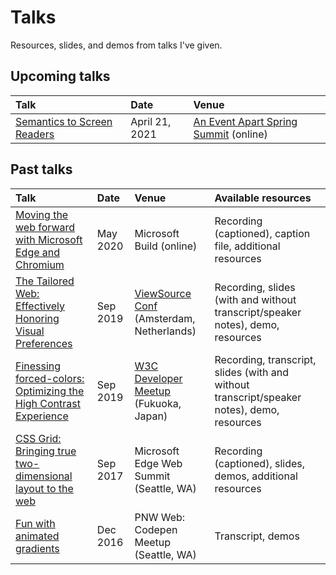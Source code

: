 # Talks

Resources, slides, and demos from talks I've given.

## Upcoming talks

| Talk              | Date  | Venue           |
| :---------------- | :-----| :---------------|
| [Semantics to Screen Readers](https://aneventapart.com/event/spring-summit-2021#s27032) | April 21, 2021 | [An Event Apart Spring Summit](https://aneventapart.com/event/spring-summit-2021) (online) |

## Past talks

| Talk              | Date  | Venue           | Available resources |
| :---------------- | :-----| :---------------| :------------------ |
| [Moving the web forward with Microsoft Edge and Chromium](2020/build/) | May 2020 | Microsoft Build (online) | Recording (captioned), caption file, additional resources |
| [The Tailored Web: Effectively Honoring Visual Preferences](2019/color-contrast-view-source/) | Sep 2019 | [ViewSource Conf](https://2019.viewsourceconf.org/#schedule) (Amsterdam, Netherlands) | Recording, slides (with and without transcript/speaker notes), demo, resources |
| [Finessing forced-colors: Optimizing the High Contrast Experience](2019/tpac-hc/) | Sep 2019 | [W3C Developer Meetup](https://www.w3.org/2019/09/Meetup/speaker-melanie.html) (Fukuoka, Japan) | Recording, transcript, slides (with and without transcript/speaker notes), demo, resources |
| [CSS Grid: Bringing true two-dimensional layout to the web](2017/grid-web-summit/) | Sep 2017 | Microsoft Edge Web Summit (Seattle, WA) | Recording (captioned), slides, demos, additional resources |
| [Fun with animated gradients](https://melanie-richards.com/blog/animating-gradients/) | Dec 2016 | PNW Web: Codepen Meetup (Seattle, WA) | Transcript, demos |